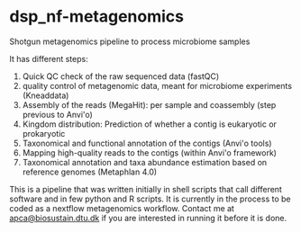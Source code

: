 # dsp_nf-metagenomics
Shotgun metagenomics pipeline to process microbiome samples

It has different steps:

1. Quick QC check of the raw sequenced data (fastQC)
2. quality control of metagenomic data, meant for microbiome experiments (Kneaddata)
3. Assembly of the reads (MegaHit): per sample and coassembly (step previous to Anvi'o)
4. Kingdom distribution: Prediction of whether a contig is eukaryotic or prokaryotic
5. Taxonomical and functional annotation of the contigs (Anvi'o tools)
6. Mapping high-quality reads to the contigs (within Anvi'o framework)
7. Taxonomical annotation and taxa abundance estimation based on reference genomes (Metaphlan 4.0)

This is a pipeline that was written initially in shell scripts that call different software and in few python and R scripts. It is currently in the process to be coded as a nextflow metagenomics workflow. Contact me at apca@biosustain.dtu.dk if you are interested in running it before it is done.
